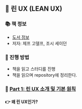 ## 🚀 린 UX (LEAN UX)

### 📚 책 정보
- [도서 정보](http://www.yes24.com/Product/Goods/11043345)
- 저자: 제프 고델프, 조시 세이던

### 🎯 진행 방법
- 책을 읽고 스터디를 진행
- 책을 읽으며 repository에 정리한다.

### 🐣 [Part 1: 린 UX 소개 및 기본 원칙](https://github.com/saseungmin/reading_books_record_repository/tree/master/LEAN-UX/Part%201)
#### 👉 왜 린 UX인가?